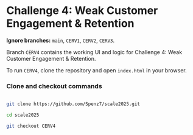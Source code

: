 # Challenge 4: Weak Customer Engagement & Retention

**Ignore branches:** `main`, `CERV1`, `CERV2`, `CERV3`.

Branch `CERV4` contains the working UI and logic for Challenge 4: Weak Customer Engagement & Retention.

To run `CERV4`, clone the repository and open `index.html` in your browser.

### Clone and checkout commands

```bash

git clone https://github.com/Spenz7/scale2025.git

cd scale2025

git checkout CERV4
